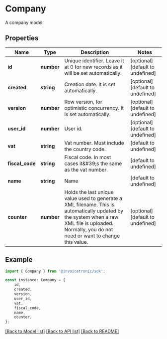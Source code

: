# Company

A company model.

## Properties

Name | Type | Description | Notes
------------ | ------------- | ------------- | -------------
**id** | **number** | Unique identifier. Leave it at 0 for new records as it will be set automatically. | [optional] [default to undefined]
**created** | **string** | Creation date. It is set automatically. | [optional] [default to undefined]
**version** | **number** | Row version, for optimistic concurrency. It is set automatically. | [optional] [default to undefined]
**user_id** | **number** | User id. | [optional] [default to undefined]
**vat** | **string** | Vat number. Must include the country code. | [default to undefined]
**fiscal_code** | **string** | Fiscal code. In most cases it\&#39;s the same as the vat number. | [default to undefined]
**name** | **string** | Name | [default to undefined]
**counter** | **number** | Holds the last unique value used to generate a XML filename. This is automatically updated by the system   when a raw XML file is uploaded. Normally, you do not need or want to change this value. | [optional] [default to undefined]

## Example

```typescript
import { Company } from '@invoicetronic/sdk';

const instance: Company = {
    id,
    created,
    version,
    user_id,
    vat,
    fiscal_code,
    name,
    counter,
};
```

[[Back to Model list]](../README.md#documentation-for-models) [[Back to API list]](../README.md#documentation-for-api-endpoints) [[Back to README]](../README.md)
